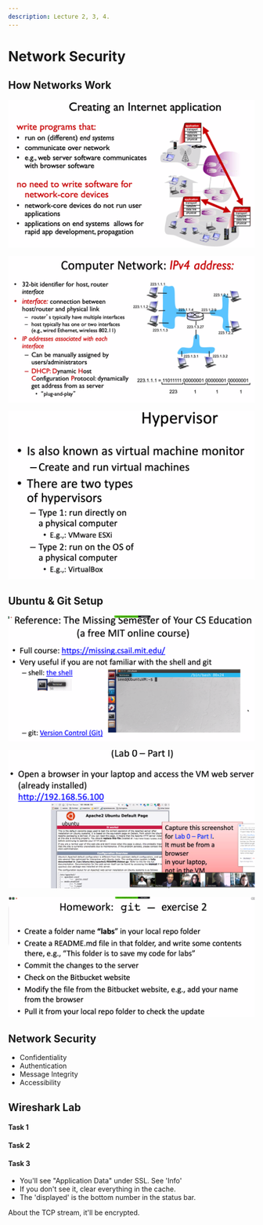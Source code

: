 ```yaml
---
description: Lecture 2, 3, 4.
---
```


# Network Security

## How Networks Work

![](<../../../../.gitbook/assets/image (404).png>)

![](<../../../../.gitbook/assets/image (405).png>)

![](<../../../../.gitbook/assets/image (406).png>)

## Ubuntu & Git Setup

![](<../../../../.gitbook/assets/image (407).png>)

![](<../../../../.gitbook/assets/image (408).png>)

![](<../../../../.gitbook/assets/image (409).png>)

## Network Security

* Confidentiality
* Authentication
* Message Integrity
* Accessibility

## Wireshark Lab

#### Task 1

#### Task 2

#### Task 3

* You'll see "Application Data" under SSL. See 'Info'
* If you don't see it, clear everything in the cache.
* The 'displayed' is the bottom number in the status bar.

About the TCP stream, it'll be encrypted.
